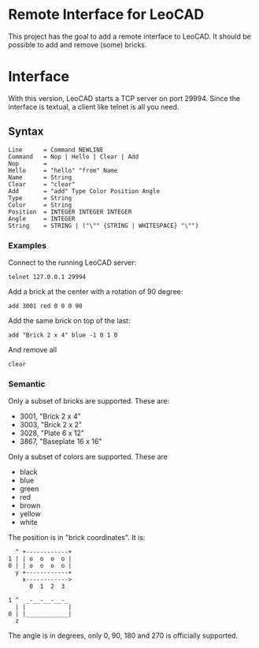 # Remote Interface for LeoCAD

This project has the goal to add a remote interface to LeoCAD. It should be
possible to add and remove (some) bricks.

# Interface

With this version, LeoCAD starts a TCP server on port 29994. Since the interface
is textual, a client like telnet is all you need.

## Syntax
    Line      = Command NEWLINE
    Command   = Nop | Hello | Clear | Add
    Nop       =
    Hello     = "hello" "from" Name
    Name      = String
    Clear     = "clear"
    Add       = "add" Type Color Position Angle
    Type      = String
    Color     = String
    Position  = INTEGER INTEGER INTEGER
    Angle     = INTEGER
    String    = STRING | ("\"" {STRING | WHITESPACE} "\"")

### Examples

Connect to the running LeoCAD server:

    telnet 127.0.0.1 29994

Add a brick at the center with a rotation of 90 degree:

    add 3001 red 0 0 0 90

Add the same brick on top of the last:

    add "Brick 2 x 4" blue -1 0 1 0

And remove all

    clear

### Semantic

Only a subset of bricks are supported. These are:

* 3001, "Brick 2 x 4"
* 3003, "Brick 2 x 2"
* 3028, "Plate 6 x 12"
* 3867, "Baseplate 16 x 16"

Only a subset of colors are supported. These are

* black
* blue
* green
* red
* brown
* yellow
* white

The position is in "brick coordinates". It is:

      ^ +------------+
    1 | | o  o  o  o |
    0 | | o  o  o  o |
      y +------------+
        x------------>
          0  1  2  3
    
    1 ^  _-__-__-__-_
      | |            |
    0 | |____________|
      z

The angle is in degrees, only 0, 90, 180 and 270 is officially supported.

